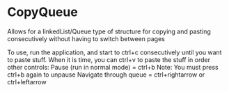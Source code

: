 # CopyQueue
Allows for a linkedList/Queue type of structure for copying and pasting consecutively without having to switch between pages



To use, run the application, and start to ctrl+c consecutively until you want to paste stuff. When it is time, you can ctrl+v to paste the stuff in order
other controls:
Pause (run in normal mode) = ctrl+b    Note: You must press ctrl+b again to unpause
Navigate through queue = ctrl+rightarrow or ctrl+leftarrow
